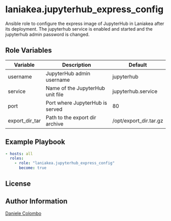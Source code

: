 laniakea.jupyterhub_express_config
=========

Ansible role to configure the express image of JupyterHub in Laniakea after its deployment.
The jupyterhub service is enabled and started and the jupyterhub admin password is changed.

Role Variables
--------------

| Variable       | Description                      | Default                |
| -------------- | -------------------------------- | ---------------------- |
| username       | JupyterHub admin username        | jupyterhub             |
| service        | Name of the JupyterHub unit file | jupyterhub.service     |
| port           | Port where JupyterHub is served  | 80                     |
| export_dir_tar | Path to the export dir archive   | /opt/export_dir.tar.gz |


Example Playbook
----------------

```yml
- hosts: all
  roles:
    - role: "laniakea.jupyterhub_express_config"
      become: true
```

License
-------


Author Information
------------------

[Daniele Colombo](https://github.com/dacolombo)